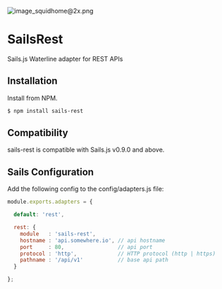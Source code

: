 ![image_squidhome@2x.png](http://i.imgur.com/RIvu9.png) 

# SailsRest

Sails.js Waterline adapter for REST APIs

## Installation

Install from NPM.

```bash
$ npm install sails-rest
```

## Compatibility

sails-rest is compatible with Sails.js v0.9.0 and above.

## Sails Configuration

Add the following config to the config/adapters.js file:

```javascript
module.exports.adapters = {

  default: 'rest',

  rest: {
    module   : 'sails-rest',
    hostname : 'api.somewhere.io', // api hostname
    port     : 80,                 // api port
    protocol : 'http',             // HTTP protocol (http | https)
    pathname : '/api/v1'           // base api path
  }

};
```
